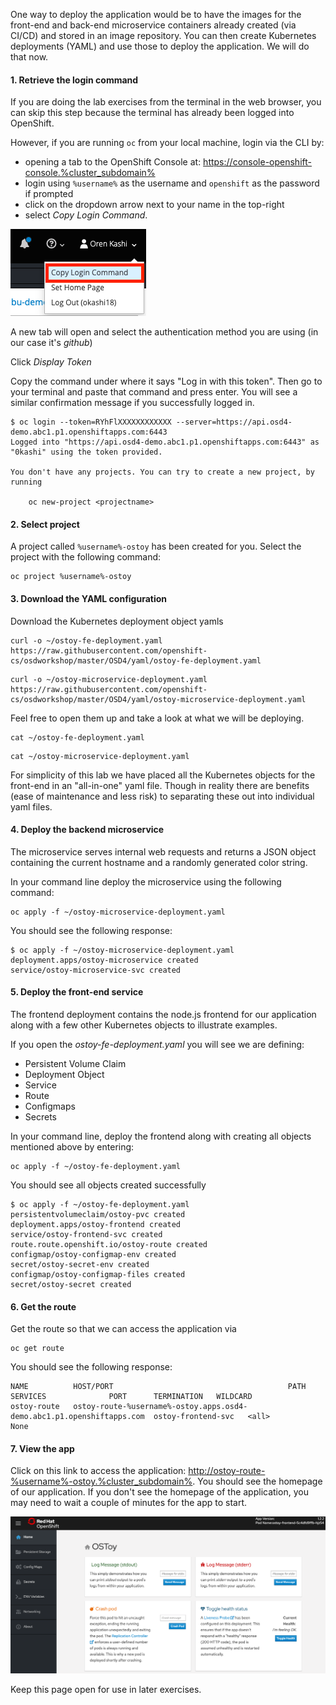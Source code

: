 One way to deploy the application would be to have the images for the front-end and back-end microservice containers already created (via CI/CD) and stored in an image repository.  You can then create Kubernetes deployments (YAML) and use those to deploy the application.  We will do that now.

#### 1. Retrieve the login command

If you are doing the lab exercises from the terminal in the web browser, you can skip this step because the terminal has already been logged into OpenShift.

However, if you are running `oc` from your local machine, login via the CLI by:

- opening a tab to the OpenShift Console at: <https://console-openshift-console.%cluster_subdomain%>
- login using `%username%` as the username and `openshift` as the password if prompted
- click on the dropdown arrow next to your name in the top-right
- select *Copy Login Command*.

![CLI Login](images/4-cli-login.png)

A new tab will open and select the authentication method you are using (in our case it's *github*)

Click *Display Token*

Copy the command under where it says "Log in with this token". Then go to your terminal and paste that command and press enter.  You will see a similar confirmation message if you successfully logged in.

```shell
$ oc login --token=RYhFlXXXXXXXXXXXX --server=https://api.osd4-demo.abc1.p1.openshiftapps.com:6443
Logged into "https://api.osd4-demo.abc1.p1.openshiftapps.com:6443" as "0kashi" using the token provided.

You don't have any projects. You can try to create a new project, by running

    oc new-project <projectname>

```

#### 2. Select project

A project called `%username%-ostoy` has been created for you. Select the project with the following command:

```execute
oc project %username%-ostoy
```

#### 3. Download the YAML configuration

Download the Kubernetes deployment object yamls

```execute
curl -o ~/ostoy-fe-deployment.yaml https://raw.githubusercontent.com/openshift-cs/osdworkshop/master/OSD4/yaml/ostoy-fe-deployment.yaml
```

```execute
curl -o ~/ostoy-microservice-deployment.yaml https://raw.githubusercontent.com/openshift-cs/osdworkshop/master/OSD4/yaml/ostoy-microservice-deployment.yaml
```

Feel free to open them up and take a look at what we will be deploying.

```execute
cat ~/ostoy-fe-deployment.yaml
```

```execute
cat ~/ostoy-microservice-deployment.yaml
```


For simplicity of this lab we have placed all the Kubernetes objects for the front-end in an "all-in-one" yaml file.  Though in reality there are benefits (ease of maintenance and less risk) to separating these out into individual yaml files.

#### 4. Deploy the backend microservice

The microservice serves internal web requests and returns a JSON object containing the current hostname and a randomly generated color string.

In your command line deploy the microservice using the following command:

```execute
oc apply -f ~/ostoy-microservice-deployment.yaml
```

You should see the following response:
```shell
$ oc apply -f ~/ostoy-microservice-deployment.yaml
deployment.apps/ostoy-microservice created
service/ostoy-microservice-svc created
```

#### 5. Deploy the front-end service

The frontend deployment contains the node.js frontend for our application along with a few other Kubernetes objects to illustrate examples.

 If you open the *ostoy-fe-deployment.yaml* you will see we are defining:

- Persistent Volume Claim
- Deployment Object
- Service
- Route
- Configmaps
- Secrets

In your command line, deploy the frontend along with creating all objects mentioned above by entering:

```execute
oc apply -f ~/ostoy-fe-deployment.yaml
```

You should see all objects created successfully

```shell
$ oc apply -f ~/ostoy-fe-deployment.yaml
persistentvolumeclaim/ostoy-pvc created
deployment.apps/ostoy-frontend created
service/ostoy-frontend-svc created
route.route.openshift.io/ostoy-route created
configmap/ostoy-configmap-env created
secret/ostoy-secret-env created
configmap/ostoy-configmap-files created
secret/ostoy-secret created
```

#### 6. Get the route

Get the route so that we can access the application via

```execute
oc get route
```

You should see the following response:

```shell
NAME          HOST/PORT                                       PATH      SERVICES              PORT      TERMINATION   WILDCARD
ostoy-route   ostoy-route-%username%-ostoy.apps.osd4-demo.abc1.p1.openshiftapps.com  ostoy-frontend-svc   <all>             None
```

#### 7. View the app

Click on this link to access the application: <http://ostoy-route-%username%-ostoy.%cluster_subdomain%>. You should see the homepage of our application. If you don't see the homepage of the application, you may need to wait a couple of minutes for the app to start.

![Home Page](images/4-ostoy-homepage.png)

Keep this page open for use in later exercises.
